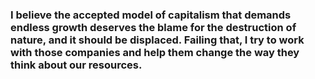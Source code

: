 ### I believe the accepted model of capitalism that demands endless growth deserves the blame for the destruction of nature, and it should be displaced. Failing that, I try to work with those companies and help them change the way they think about our resources.
